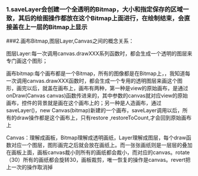 ### 1.saveLayer会创建一个全透明的Bitmap，大小和指定保存的区域一致，其后的绘图操作都放在这个Bitmap上面进行，在绘制结束，会直接盖在上一层的Bitmap上显示

###2.画布Bitmap,图层Layer,Canvas之间的概念关系：

   图层Layer:每一次调用canvas.drawXXX系列函数时，都会生成一个透明的图层来专门画这个图形；

   画布bitmap:每个画布都是一个Bitmap，所有的图像都是在Bitmap上，，我知道每一次调用canvas.drawXXX函数时，都会生成一个专用的透明图层来画这个图形，画完以后，就盖在画布上，画布有两种，第一种是view的原始画布，是通过onDraw(Canvas canvas)函数传进来的，其中参数的canvas就对应view的原始画布，控件的背景就是画在这个画布上的；另一种是人造画布，通过saveLayer()，new Canvas(bitmap)新建的一个画布，saveLayer调用以后，所有的draw操作都是这个画布上，只有restore ,restoreToCount,才会回到原始画布上

   Canvas：理解成画板，Bitmap理解成透明画纸，Layer理解成图层，每个draw函数对应一个图层，图形画完之后就会放在画纸上。而一张张画纸则是一层层的叠加在画板上面，画板canvas裁小则所有的画纸都会裁小，而对应的canvas。rotate（30）所有的画纸都会旋转30，画板裁剪，唯一恢复的操作是canvas。revert把上一次的操作取消掉